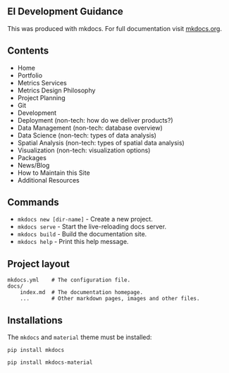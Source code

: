 ## EI Development Guidance

This was produced with mkdocs. For full documentation visit [mkdocs.org](https://mkdocs.org).

## Contents

* Home
* Portfolio
* Metrics Services
* Metrics Design Philosophy
* Project Planning
* Git
* Development
* Deployment (non-tech: how do we deliver products?)
* Data Management (non-tech: database overview)
* Data Science (non-tech: types of data analysis)
* Spatial Analysis (non-tech: types of spatial data analysis)
* Visualization (non-tech: visualization options)
* Packages
* News/Blog 
* How to Maintain this Site
* Additional Resources

## Commands

* `mkdocs new [dir-name]` - Create a new project.
* `mkdocs serve` - Start the live-reloading docs server.
* `mkdocs build` - Build the documentation site.
* `mkdocs help` - Print this help message.

## Project layout

    mkdocs.yml    # The configuration file.
    docs/
        index.md  # The documentation homepage.
        ...       # Other markdown pages, images and other files.

## Installations

The `mkdocs` and `material` theme must be installed:

`pip install mkdocs`

`pip install mkdocs-material`

